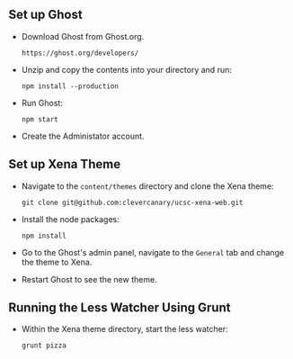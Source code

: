 ## Set up Ghost

* Download Ghost from Ghost.org.

    `https://ghost.org/developers/`
    
* Unzip and copy the contents into your directory and run:

    `npm install --production`

* Run Ghost:

    `npm start`


* Create the Administator account.

## Set up Xena Theme

* Navigate to the `content/themes` directory and clone the Xena theme:

    `git clone git@github.com:clevercanary/ucsc-xena-web.git`

* Install the node packages:

    `npm install`

* Go to the Ghost's admin panel, navigate to the `General` tab and change the theme to Xena.

* Restart Ghost to see the new theme.

## Running the Less Watcher Using Grunt

* Within the Xena theme directory, start the less watcher:

    `grunt pizza`